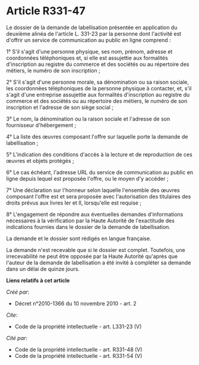 # Article R331-47

Le dossier de la demande de labellisation présentée en application du deuxième alinéa de l'article L. 331-23 par la personne
dont l'activité est d'offrir un service de communication au public en ligne comprend : 

1° S'il s'agit d'une personne physique, ses nom, prénom, adresse et coordonnées téléphoniques et, si elle est assujettie aux
formalités d'inscription au registre du commerce et des sociétés ou au répertoire des métiers, le numéro de son
inscription ; 

2° S'il s'agit d'une personne morale, sa dénomination ou sa raison sociale, les coordonnées téléphoniques de la personne
physique à contacter, et, s'il s'agit d'une entreprise assujettie aux formalités d'inscription au registre du commerce et des
sociétés ou au répertoire des métiers, le numéro de son inscription et l'adresse de son siège social ; 

3° Le nom, la dénomination ou la raison sociale et l'adresse de son fournisseur d'hébergement ; 

4° La liste des œuvres composant l'offre sur laquelle porte la demande de labellisation ; 

5° L'indication des conditions d'accès à la lecture et de reproduction de ces œuvres et objets protégés ; 

6° Le cas échéant, l'adresse URL du service de communication au public en ligne depuis lequel est proposée l'offre, ou le
moyen d'y accéder ; 

7° Une déclaration sur l'honneur selon laquelle l'ensemble des œuvres composant l'offre est et sera proposée avec
l'autorisation des titulaires des droits prévus aux livres Ier et II, lorsqu'elle est requise ; 

8° L'engagement de répondre aux éventuelles demandes d'informations nécessaires à la vérification par la Haute Autorité de
l'exactitude des indications fournies dans le dossier de la demande de labellisation. 

La demande et le dossier sont rédigés en langue française. 

La demande n'est recevable que si le dossier est complet. Toutefois, une irrecevabilité ne peut être opposée par la Haute
Autorité qu'après que l'auteur de la demande de labellisation a été invité à compléter sa demande dans un délai de quinze
jours.

**Liens relatifs à cet article**

_Créé par_:

  - Décret n°2010-1366 du 10 novembre 2010 - art. 2

_Cite_:

  - Code de la propriété intellectuelle - art. L331-23 (V)

_Cité par_:

  - Code de la propriété intellectuelle - art. R331-48 (V)
  - Code de la propriété intellectuelle - art. R331-54 (V)
